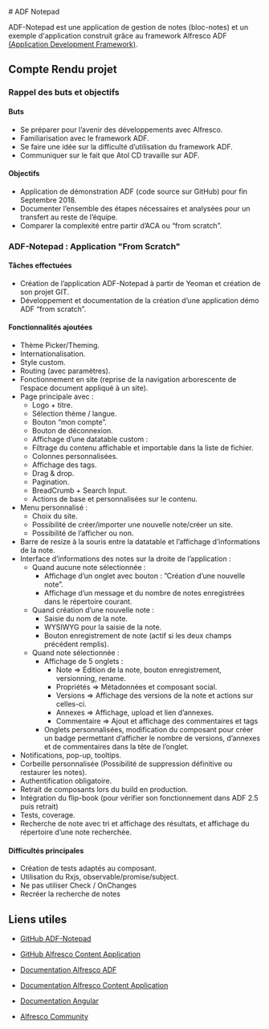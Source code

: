 # ADF Notepad

ADF-Notepad est une application de gestion de notes (bloc-notes) et un exemple d'application construit grâce au framework Alfresco ADF [(Application Development Framework)](https://github.com/Alfresco/alfresco-ng2-components).

## Compte Rendu projet

### Rappel des buts et objectifs

#### Buts
- Se préparer pour l’avenir des développements avec Alfresco.
- Familiarisation avec le framework ADF.
- Se faire une idée sur la difficulté d’utilisation du framework ADF.
- Communiquer sur le fait que Atol CD travaille sur ADF.

#### Objectifs
- Application de démonstration ADF (code source sur GitHub) pour fin Septembre 2018.
- Documenter l’ensemble des étapes nécessaires et analysées pour un transfert au reste de l’équipe.
- Comparer la complexité entre partir d’ACA ou “from scratch”.

### ADF-Notepad : Application "From Scratch"

#### Tâches effectuées

- Création de l’application ADF-Notepad à partir de Yeoman et création de son projet GIT.
- Développement et documentation de la création d’une application démo ADF “from scratch”.

####  Fonctionnalités ajoutées

- Thème Picker/Theming.
- Internationalisation.
- Style custom.
- Routing (avec paramètres).
- Fonctionnement en site (reprise de la navigation arborescente de l’espace document appliqué à un site).
- Page principale avec :
    - Logo + titre.
    - Sélection thème / langue.
    - Bouton “mon compte”.
    - Bouton de déconnexion.
    - Affichage d’une datatable custom :
    - Filtrage du contenu affichable et importable dans la liste de fichier.
    - Colonnes personnalisées.
    - Affichage des tags.
    - Drag & drop.
    - Pagination.
    - BreadCrumb + Search Input.
    - Actions de base et personnalisées sur le contenu.
- Menu personnalisé :
    - Choix du site.
    - Possibilité de créer/importer une nouvelle note/créer un site.
    - Possibilité de l’afficher ou non.
- Barre de resize à la souris entre la datatable et l’affichage d’informations de la note.
- Interface d’informations des notes sur la droite de l’application :
    - Quand aucune note sélectionnée :
        - Affichage d’un onglet avec bouton : ”Création d’une nouvelle note”.
        - Affichage d’un message et du nombre de notes enregistrées dans le répertoire courant.
    - Quand création d’une nouvelle note :
        - Saisie du nom de la note.
        - WYSIWYG pour la saisie de la note.
        - Bouton enregistrement de note (actif si les deux champs précédent remplis).
    - Quand note sélectionnée :
        - Affichage de 5 onglets :
            - Note => Édition de la note, bouton enregistrement, versionning, rename.
            - Propriétés => Métadonnées et composant social.
            - Versions => Affichage des versions de la note et actions sur celles-ci.
            - Annexes => Affichage, upload et lien d’annexes.
            - Commentaire => Ajout et affichage des commentaires et tags
        - Onglets personnalisées, modification du composant pour créer un badge permettant d’afficher le nombre de versions, d’annexes et de commentaires dans la tête de l’onglet.
- Notifications, pop-up, tooltips.
- Corbeille personnalisée (Possibilité de suppression définitive ou restaurer les notes).
- Authentification obligatoire.
- Retrait de composants lors du build en production.
- Intégration du flip-book (pour vérifier son fonctionnement dans ADF 2.5 puis retrait)
- Tests, coverage.
- Recherche de note avec tri et affichage des résultats, et affichage du répertoire d’une note recherchée.

####  Difficultés principales

- Création de tests adaptés au composant.
- Utilisation du Rxjs, observable/promise/subject.
- Ne pas utiliser Check / OnChanges
- Recréer la recherche de notes

## Liens utiles

- [GitHub ADF-Notepad](https://github.com/nbarithel/adf-notepad)

- [GitHub Alfresco Content Application](https://github.com/Alfresco/alfresco-content-app)

- [Documentation Alfresco ADF](https://alfresco.github.io/adf-component-catalog/index.html)

- [Documentation Alfresco Content Application](https://alfresco.github.io/alfresco-content-app/)

- [Documentation Angular](https://angular.io/docs)

- [Alfresco Community](https://community.alfresco.com/community/application-development-framework)